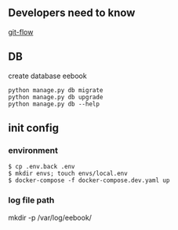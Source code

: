 
## Developers need to know
[git-flow](http://nvie.com/posts/a-successful-git-branching-model/)

## DB

create database eebook
    
```
python manage.py db migrate
python manage.py db upgrade
python manage.py db --help
```

## init config

### environment

```
$ cp .env.back .env
$ mkdir envs; touch envs/local.env
$ docker-compose -f docker-compose.dev.yaml up
```

### log file path

mkdir -p /var/log/eebook/
